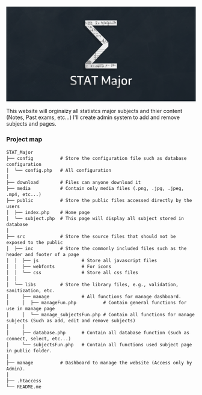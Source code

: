 ![Alt text](media/Banner.png "STAT Major")

This website will orginaizy all statistcs major subjects and thier content (Notes, Past exams, etc...)
I'll create admin system to add and remove subjects and pages.

### Project map

    STAT_Major
    ├── config          # Store the configuration file such as database configuration
    │  └── config.php   # All configuration
    │
    ├── download        # Files can anyone download it 
    ├── media           # Contain only media files (.png, .jpg, .jpeg, .mp4, etc...)
    ├── public          # Store the public files accessed directly by the users
    │  ├── index.php    # Home page
    │  └── subject.php  # This page will display all subject stored in database 
    │
    ├── src             # Store the source files that should not be exposed to the public
    │  ├── inc          # Store the commonly included files such as the header and footer of a page
    │  │  ├── js                # Store all javascript files
    │  │  ├── webfonts          # For icons
    │  │  └── css               # Store all css files
    │  │
    │  └── libs         # Store the library files, e.g., validation, sanitization, etc.
    │     ├── manage            # All functions for manage dashboard.
    │     │  ├── manageFun.php          # Contain general functions for use in manage page
    │     │  └── manage_subjectsFun.php # Contain all functions for manage subjects (Such as add, edit and remove subjects)
    │     │
    │     ├── database.php      # Contain all database function (such as connect, select, etc...)
    │     └── subjectsFun.php   # Contain all functions used subject page in public folder.
    │
    ├── manage          # Dashboard to manage the website (Access only by Admin).
    │
    ├── .htaccess
    └── README.me
